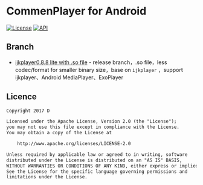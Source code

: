 # CommenPlayer for Android

[![License](https://img.shields.io/badge/license-Apache%202-green.svg)](https://www.apache.org/licenses/LICENSE-2.0)
[![API](https://img.shields.io/badge/API-9%2B-green.svg?style=flat)](https://android-arsenal.com/api?level=9)

## Branch
- [ijkplayer0.8.8 lite with .so file](https://github.com/Dsiner/CommenPlayer-ijkplayer/tree/ijk-lite-v0.8.8)  - release branch，.so file，less codec/format for smaller binary size，base on `ijkplayer` ，support ijkplayer、Android MediaPlayer、ExoPlayer

## Licence

```txt
Copyright 2017 D

Licensed under the Apache License, Version 2.0 (the "License");
you may not use this file except in compliance with the License.
You may obtain a copy of the License at

    http://www.apache.org/licenses/LICENSE-2.0

Unless required by applicable law or agreed to in writing, software
distributed under the License is distributed on an "AS IS" BASIS,
WITHOUT WARRANTIES OR CONDITIONS OF ANY KIND, either express or implied.
See the License for the specific language governing permissions and
limitations under the License.
```
